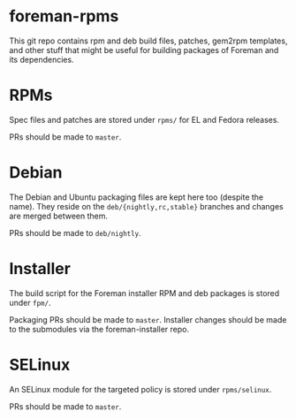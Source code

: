 foreman-rpms
============
This git repo contains rpm and deb build files, patches, gem2rpm templates, and
other stuff that might be useful for building packages of Foreman and its
dependencies.

RPMs
====
Spec files and patches are stored under `rpms/` for EL and Fedora releases.

PRs should be made to `master`.

Debian
======
The Debian and Ubuntu packaging files are kept here too (despite the name).
They reside on the `deb/{nightly,rc,stable}` branches and changes are merged
between them.

PRs should be made to `deb/nightly`.

Installer
=========
The build script for the Foreman installer RPM and deb packages is stored under
`fpm/`.

Packaging PRs should be made to `master`.  Installer changes should be made to
the submodules via the foreman-installer repo.

SELinux
=======
An SELinux module for the targeted policy is stored under `rpms/selinux`.

PRs should be made to `master`.
